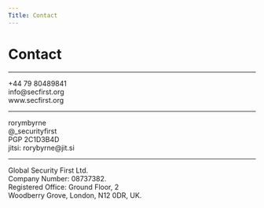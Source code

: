 ```yaml
---
Title: Contact
---
```

<div class="text-center">
<h1>Contact</h1>
<hr/>
<div class="contacts-list">
    <div>
        <i class="fas fa-mobile"></i>
        <span>+44 79 80489841</span>
    </div>
    <div>
        <i class="fas fa-envelope"></i>
        <span>info@secfirst.org</span>
    </div>
    <div>
        <i class="fas fa-globe"></i>
        <span>www.secfirst.org</span>
    </div>
</div>
<hr/>
<div class="contacts-list">
    <div>
        <i class="fab fa-skype"></i>
        <span>rorymbyrne</span>
    </div>
    <div>
        <i class="fab fa-twitter"></i>
        <span>@_securityfirst</span>
    </div>
    <div>
        <i class="fas fa-lock"></i>
        <span>PGP 2C1D3B4D</span>
    </div>
    <div>
        <i class="fas fa-comment"></i>
        <span>jitsi: rorybyrne@jit.si</span>
    </div>
</div>
<hr/>
<div class="contacts-data">
    <div class="contacts-data-item">
        Global Security First Ltd.<br/>Company Number: 08737382.
    </div>
    <div class="contacts-data-item">
    Registered Office: Ground Floor, 2 <br/>Woodberry Grove, London, N12 0DR, UK.
    </div>
</div>

</div>